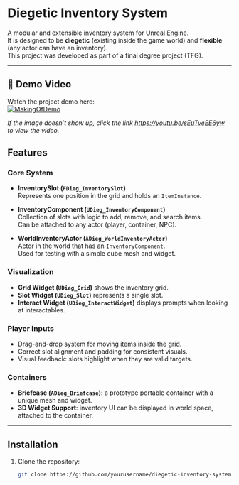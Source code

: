 # Diegetic Inventory System

A modular and extensible inventory system for Unreal Engine.  
It is designed to be **diegetic** (existing inside the game world) and **flexible** (any actor can have an inventory).  
This project was developed as part of a final degree project (TFG).  

---
## 🎥 Demo Video

Watch the project demo here:  
[![MakingOfDemo](https://img.youtube.com/vi/sEuTveEE6yw/0.jpg)](https://youtu.be/sEuTveEE6yw)

*If the image doesn’t show up, click the link https://youtu.be/sEuTveEE6yw to view the video.*



##  Features

### Core System
- **InventorySlot (`FDieg_InventorySlot`)**  
  Represents one position in the grid and holds an `ItemInstance`.  

- **InventoryComponent (`UDieg_InventoryComponent`)**  
  Collection of slots with logic to add, remove, and search items.  
  Can be attached to any actor (player, container, NPC).  

- **WorldInventoryActor (`ADieg_WorldInventoryActor`)**  
  Actor in the world that has an `InventoryComponent`.  
  Used for testing with a simple cube mesh and widget.  

### Visualization
- **Grid Widget (`UDieg_Grid`)** shows the inventory grid.  
- **Slot Widget (`UDieg_Slot`)** represents a single slot.  
- **Interact Widget (`UDieg_InteractWidget`)** displays prompts when looking at interactables.  

### Player Inputs
- Drag-and-drop system for moving items inside the grid.  
- Correct slot alignment and padding for consistent visuals.  
- Visual feedback: slots highlight when they are valid targets.  

### Containers
- **Briefcase (`ADieg_Briefcase`)**: a prototype portable container with a unique mesh and widget.  
- **3D Widget Support**: inventory UI can be displayed in world space, attached to the container.  

---

##  Installation

1. Clone the repository:  
   ```bash
   git clone https://github.com/yourusername/diegetic-inventory-system.git
